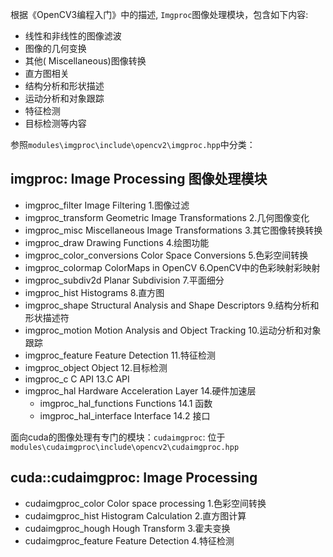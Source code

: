 根据《OpenCV3编程入门》中的描述, `Imgproc`图像处理模块，包含如下内容:

- 线性和非线性的图像滤波
- 图像的几何变换
- 其他( Miscellaneous)图像转换
- 直方图相关
- 结构分析和形状描述
- 运动分析和对象跟踪
- 特征检测
- 目标检测等内容

参照`modules\imgproc\include\opencv2\imgproc.hpp`中分类：

## imgproc: Image Processing 图像处理模块
- imgproc_filter Image Filtering                    1.图像过滤
- imgproc_transform Geometric Image Transformations 2.几何图像变化
- imgproc_misc Miscellaneous Image Transformations  3.其它图像转换转换
- imgproc_draw Drawing Functions                    4.绘图功能
- imgproc_color_conversions Color Space Conversions 5.色彩空间转换
- imgproc_colormap ColorMaps in OpenCV              6.OpenCV中的色彩映射彩映射
- imgproc_subdiv2d Planar Subdivision               7.平面细分
- imgproc_hist Histograms                           8.直方图
- imgproc_shape Structural Analysis and Shape Descriptors 9.结构分析和形状描述符
- imgproc_motion Motion Analysis and Object Tracking 10.运动分析和对象跟踪
- imgproc_feature Feature Detection                 11.特征检测
- imgproc_object Object                             12.目标检测
- imgproc_c C API                                   13.C API
- imgproc_hal Hardware Acceleration Layer           14.硬件加速层
  - imgproc_hal_functions Functions                     14.1 函数
  - imgproc_hal_interface Interface                     14.2 接口

面向cuda的图像处理有专门的模块：`cudaimgproc`: 位于`modules\cudaimgproc\include\opencv2\cudaimgproc.hpp`

## cuda::cudaimgproc: Image Processing

- cudaimgproc_color Color space processing  1.色彩空间转换
- cudaimgproc_hist Histogram Calculation    2.直方图计算
- cudaimgproc_hough Hough Transform         3.霍夫变换
- cudaimgproc_feature Feature Detection     4.特征检测

